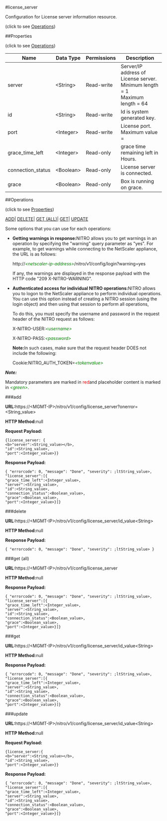 #license_server



Configuration for License server information resource.

<span>(click to see [Operations](#operations))</span>



##Properties 

<span>(click to see [Operations](#operations))</span>





<table><thead><tr><th>Name</th><th>Data Type</th><th>Permissions</th><th>Description</th></tr></thead><tbody><tr><td>server</td><td>&lt;String></td><td>Read-write</td><td>Server/IP address of License server.<br>Minimum length = 1<br>Maximum length = 64</td></tr><tr><td>id</td><td>&lt;String></td><td>Read-write</td><td>Id is system generated key.</td></tr><tr><td>port</td><td>&lt;Integer></td><td>Read-write</td><td>License port.<br>Maximum value =</td></tr><tr><td>grace_time_left</td><td>&lt;Integer></td><td>Read-only</td><td>grace time remaining left in Hours.</td></tr><tr><td>connection_status</td><td>&lt;Boolean></td><td>Read-only</td><td>License server is connected.</td></tr><tr><td>grace</td><td>&lt;Boolean></td><td>Read-only</td><td>Box is running on grace.</td></tr></tbody></table>

##Operations 

<span>(click to see [Properties](#properties))</span>





[ADD](#all)| [DELETE](#delete)| [GET (ALL)](#get-all)| [GET](#get)| [UPDATE](#update)





Some options that you can use for each operations:

<ul><li><p><b>Getting warnings in response:</b>NITRO allows you to get warnings in an operation by specifying the "warning" query parameter as "yes". For example, to get warnings while connecting to the NetScaler appliance, the URL is as follows:</p><p>http://<span style="color:green;font-style:italic;">&lt;netscaler-ip-address&gt;</span>/nitro/v1/config/login?warning=yes</p><p>If any, the warnings are displayed in the response payload with the HTTP code "209 X-NITRO-WARNING".</p></li><li><p><b>Authenticated access for individual NITRO operations:</b>NITRO allows you to logon to the NetScaler appliance to perform individual operations. You can use this option instead of creating a NITRO session (using the login object) and then using that session to perform all operations,</p><p>To do this, you must specify the username and password in the request header of the NITRO request as follows:</p><p>X-NITRO-USER:<span style="color:green;font-style:italic;">&lt;username&gt;</span></p><p>X-NITRO-PASS:<span style="color:green;font-style:italic;">&lt;password&gt;</span></p><p><b>Note:</b>In such cases, make sure that the request header DOES not include the following:</p><p>Cookie:NITRO_AUTH_TOKEN=<span style="color:green;font-style:italic;">&lt;tokenvalue&gt;</span></p></li></ul>







***Note:*** 

Mandatory parameters are marked in <span style="color:#FF0000;">red</span>and placeholder content is marked in <span style="color:green;font-style:italic">&lt;green&gt;</span>.



###add







<b>URL:</b>https://&lt;MGMT-IP&gt;/nitro/v1/config/license_server?onerror=&lt;String_value&gt;

<b>HTTP Method:</b>null

<b>Request Payload: </b>
```
{license_server: {
<b>"server":<String_value></b>,
"id":<String_value>,
"port":<Integer_value>}}
```

<b>Response Payload: </b>
```
{ "errorcode": 0, "message": "Done", "severity": ;ltString_value>, "license_server":[{
"grace_time_left":<Integer_value>,
"server":<String_value>,
"id":<String_value>,
"connection_status":<Boolean_value>,
"grace":<Boolean_value>,
"port":<Integer_value>}]}
```







###delete







<b>URL:</b>https://&lt;MGMT-IP&gt;/nitro/v1/config/license_server/id_value&lt;String&gt;

<b>HTTP Method:</b>null

<b>Response Payload: </b>
```
{ "errorcode": 0, "message": "Done", "severity": ;ltString_value> }
```







###get (all)







<b>URL:</b>https://&lt;MGMT-IP&gt;/nitro/v1/config/license_server

<b>HTTP Method:</b>null

<b>Response Payload: </b>
```
{ "errorcode": 0, "message": "Done", "severity": ;ltString_value>, "license_server":[{
"grace_time_left":<Integer_value>,
"server":<String_value>,
"id":<String_value>,
"connection_status":<Boolean_value>,
"grace":<Boolean_value>,
"port":<Integer_value>}]}
```







###get







<b>URL:</b>https://&lt;MGMT-IP&gt;/nitro/v1/config/license_server/id_value&lt;String&gt;

<b>HTTP Method:</b>null

<b>Response Payload: </b>
```
{ "errorcode": 0, "message": "Done", "severity": ;ltString_value>, "license_server":[{
"grace_time_left":<Integer_value>,
"server":<String_value>,
"id":<String_value>,
"connection_status":<Boolean_value>,
"grace":<Boolean_value>,
"port":<Integer_value>}]}
```







###update







<b>URL:</b>https://&lt;MGMT-IP&gt;/nitro/v1/config/license_server/id_value&lt;String&gt;

<b>HTTP Method:</b>null

<b>Request Payload: </b>
```
{license_server:{
<b>"server":<String_value></b>,
"id":<String_value>,
"port":<Integer_value>}}
```

<b>Response Payload: </b>
```
{ "errorcode": 0, "message": "Done", "severity": ;ltString_value>, "license_server":[{
"grace_time_left":<Integer_value>,
"server":<String_value>,
"id":<String_value>,
"connection_status":<Boolean_value>,
"grace":<Boolean_value>,
"port":<Integer_value>}]}
```







